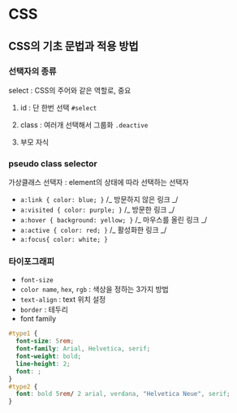 # CSS

## CSS의 기초 문법과 적용 방법

### 선택자의 종류

select : CSS의 주어와 같은 역할로, 중요

1. id : 단 한번 선택
   `#select`

2. class : 여러개 선택해서 그룹화
   `.deactive`

3. 부모 자식

### pseudo class selector

가상클래스 선택자 : element의 상태에 따라 선택하는 선택자

- `a:link { color: blue; }` /_ 방문하지 않은 링크 _/
- `a:visited { color: purple; }` /_ 방문한 링크 _/
- `a:hover { background: yellow; }` /_ 마우스를 올린 링크 _/
- `a:active { color: red; }` /_ 활성화한 링크 _/
- `a:focus{ color: white; }`

### 타이포그래피

- `font-size`
- `color name`, `hex`, `rgb` : 색상을 정하는 3가지 방법
- `text-align` : text 위치 설정
- `border` : 테두리
- font family

```css
#type1 {
  font-size: 5rem;
  font-family: Arial, Helvetica, serif;
  font-weight: bold;
  line-height: 2;
  font: ;
}
#type2 {
  font: bold 5rem/ 2 arial, verdana, "Helvetica Neue", serif;
}
```
